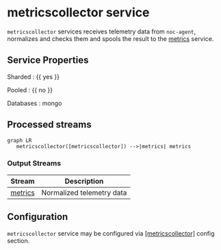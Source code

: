# metricscollector service

`metricscollector` services receives telemetry data from `noc-agent`,
normalizes and checks them and spools the result to the [metrics](metrics.md)
service.

## Service Properties

Sharded
: {{ yes }}

Pooled
: {{ no }}

Databases
: mongo

## Processed streams

```mermaid
graph LR
   metricscollector([metricscollector]) -->|metrics| metrics
```

### Output Streams

| Stream                                               | Description               |
| ---------------------------------------------------- | ------------------------- |
| [metrics](../../../dev/reference/streams/metrics.md) | Normalized telemetry data |

## Configuration

`metricscollector` service may be configured via [[metricscollector]](../config/metricscollector.md)
config section.
